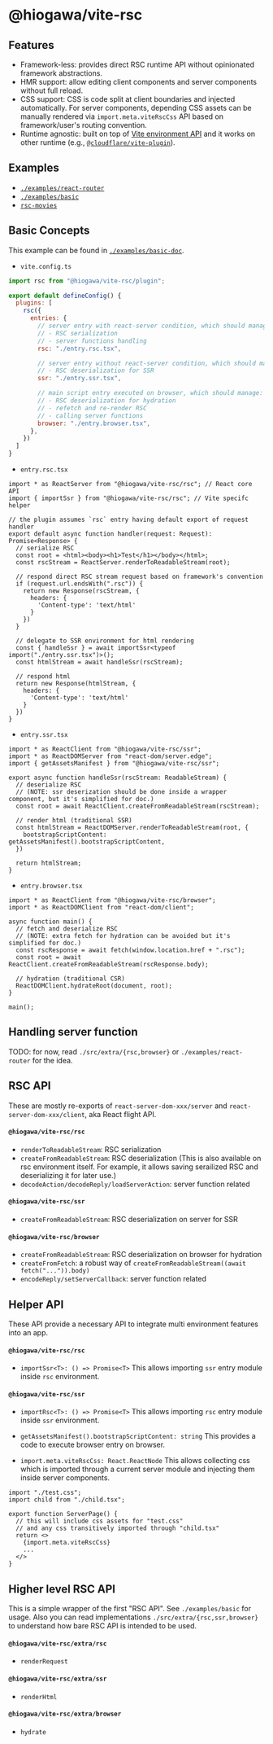 # @hiogawa/vite-rsc

## Features

- Framework-less: provides direct RSC runtime API without opinionated framework abstractions.
- HMR support: allow editing client components and server components without full reload.
- CSS support: CSS is code split at client boundaries and injected automatically. For server components, depending CSS assets can be manually rendered via `import.meta.viteRscCss` API based on framework/user's routing convention.
- Runtime agnostic: built on top of [Vite environment API](https://vite.dev/guide/api-environment.html) and it works on other runtime (e.g., [`@cloudflare/vite-plugin`](https://github.com/cloudflare/workers-sdk/tree/main/packages/vite-plugin-cloudflare)).

## Examples

- [`./examples/react-router`](./examples/react-router)
- [`./examples/basic`](./examples/basic)
- [`rsc-movies`](https://github.com/hi-ogawa/rsc-movies/)

## Basic Concepts

This example can be found in [`./examples/basic-doc`](./examples/basic-doc).

- `vite.config.ts`

```js
import rsc from "@hiogawa/vite-rsc/plugin";

export default defineConfig() {
  plugins: [
    rsc({
      entries: {
        // server entry with react-server condition, which should manage:
        // - RSC serialization
        // - server functions handling
        rsc: "./entry.rsc.tsx",

        // server entry without react-server condition, which should manage:
        // - RSC deserialization for SSR
        ssr: "./entry.ssr.tsx",

        // main script entry executed on browser, which should manage:
        // - RSC deserialization for hydration
        // - refetch and re-render RSC
        // - calling server functions
        browser: "./entry.browser.tsx",
      },
    })
  ]
}
```

- `entry.rsc.tsx`

```tsx
import * as ReactServer from "@hiogawa/vite-rsc/rsc"; // React core API
import { importSsr } from "@hiogawa/vite-rsc/rsc"; // Vite specifc helper

// the plugin assumes `rsc` entry having default export of request handler
export default async function handler(request: Request): Promise<Response> {
  // serialize RSC
  const root = <html><body><h1>Test</h1></body></html>;
  const rscStream = ReactServer.renderToReadableStream(root);

  // respond direct RSC stream request based on framework's convention
  if (request.url.endsWith(".rsc")) {
    return new Response(rscStream, {
      headers: {
        'Content-type': 'text/html'
      }
    })
  }

  // delegate to SSR environment for html rendering
  const { handleSsr } = await importSsr<typeof import("./entry.ssr.tsx")>();
  const htmlStream = await handleSsr(rscStream);

  // respond html
  return new Response(htmlStream, {
    headers: {
      'Content-type': 'text/html'
    }
  })
}
```

- `entry.ssr.tsx`

```tsx
import * as ReactClient from "@hiogawa/vite-rsc/ssr";
import * as ReactDOMServer from "react-dom/server.edge";
import { getAssetsManifest } from "@hiogawa/vite-rsc/ssr";

export async function handleSsr(rscStream: ReadableStream) {
  // deserialize RSC
  // (NOTE: ssr deserization should be done inside a wrapper component, but it's simplified for doc.)
  const root = await ReactClient.createFromReadableStream(rscStream);

  // render html (traditional SSR)
  const htmlStream = ReactDOMServer.renderToReadableStream(root, {
    bootstrapScriptContent: getAssetsManifest().bootstrapScriptContent,
  })

  return htmlStream;
}
```

- `entry.browser.tsx`

```tsx
import * as ReactClient from "@hiogawa/vite-rsc/browser";
import * as ReactDOMClient from "react-dom/client";

async function main() {
  // fetch and deserialize RSC
  // (NOTE: extra fetch for hydration can be avoided but it's simplified for doc.)
  const rscResponse = await fetch(window.location.href + ".rsc");
  const root = await ReactClient.createFromReadableStream(rscResponse.body);

  // hydration (traditional CSR)
  ReactDOMClient.hydrateRoot(document, root);
}

main();
```

## Handling server function

TODO: for now, read `./src/extra/{rsc,browser}` or `./examples/react-router` for the idea.

## RSC API

These are mostly re-exports of `react-server-dom-xxx/server` and `react-server-dom-xxx/client`, aka React flight API.

#### `@hiogawa/vite-rsc/rsc`

- `renderToReadableStream`: RSC serialization
- `createFromReadableStream`: RSC deserialization (This is also available on rsc environment itself. For example, it allows saving serailized RSC and deserializing it for later use.)
- `decodeAction/decodeReply/loadServerAction`: server function related

#### `@hiogawa/vite-rsc/ssr`

- `createFromReadableStream`: RSC deserialization on server for SSR

#### `@hiogawa/vite-rsc/browser`

- `createFromReadableStream`: RSC deserialization on browser for hydration
- `createFromFetch`: a robust way of `createFromReadableStream((await fetch("...")).body)`
- `encodeReply/setServerCallback`: server function related

## Helper API

These API provide a necessary API to integrate multi environment features into an app.

#### `@hiogawa/vite-rsc/rsc`

- `importSsr<T>: () => Promise<T>`
  This allows importing `ssr` entry module inside `rsc` environment.

#### `@hiogawa/vite-rsc/ssr`

- `importRsc<T>: () => Promise<T>`
  This allows importing `rsc` entry module inside `ssr` environment.

- `getAssetsManifest().bootstrapScriptContent: string`
  This provides a code to execute browser entry on browser.

- `import.meta.viteRscCss: React.ReactNode`
  This allows collecting css which is imported through a current server module and injecting them inside server components.

```tsx
import "./test.css";
import child from "./child.tsx";

export function ServerPage() {
  // this will include css assets for "test.css"
  // and any css transitively imported through "child.tsx"
  return <>
    {import.meta.viteRscCss}
    ...
  </>
}
```

## Higher level RSC API

This is a simple wrapper of the first "RSC API". See `./examples/basic` for usage.
Also you can read implementations `./src/extra/{rsc,ssr,browser}` to understand
how bare RSC API is intended to be used.

#### `@hiogawa/vite-rsc/extra/rsc`

- `renderRequest`

#### `@hiogawa/vite-rsc/extra/ssr`

- `renderHtml`

#### `@hiogawa/vite-rsc/extra/browser`

- `hydrate`
